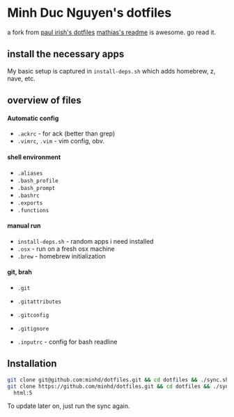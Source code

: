 # Minh Duc Nguyen's dotfiles

a fork from [paul irish's dotfiles](https://github.com/paulirish/dotfiles) 
[mathias's readme](https://github.com/mathiasbynens/dotfiles/) is awesome. go read it.

## install the necessary apps

My basic setup is captured in `install-deps.sh` which adds homebrew, z, nave, etc.

## overview of files

####  Automatic config
* `.ackrc` - for ack (better than grep)
* `.vimrc`, `.vim` - vim config, obv.

#### shell environment
* `.aliases`
* `.bash_profile`
* `.bash_prompt`
* `.bashrc`
* `.exports`
* `.functions`

#### manual run
* `install-deps.sh` - random apps i need installed
* `.osx` - run on a fresh osx machine
* `.brew` - homebrew initialization

#### git, brah
* `.git`
* `.gitattributes`
* `.gitconfig`
* `.gitignore`

* `.inputrc` - config for bash readline


## Installation

```bash
git clone git@github.com:minhd/dotfiles.git && cd dotfiles && ./sync.sh
git clone https://github.com/minhd/dotfiles.git && cd dotfiles && ./sync.sh
  html:5
```
To update later on, just run the sync again.
